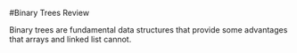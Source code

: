 #Binary Trees Review

Binary trees are fundamental data structures that provide some advantages that arrays and linked list cannot.
